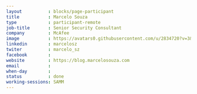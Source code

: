 ```yaml
---
layout          : blocks/page-participant
title           : Marcelo Souza
type            : participant-remote
job-title       : Senior Security Consultant
company         : McAfee
image           : https://avatars0.githubusercontent.com/u/2834720?v=3&s=460
linkedin        : marcelosz
twiter          : marcelo_sz
facebook        :
website         : https://blog.marcelosouza.com
email           :
when-day        :
status          : done
working-sessions: SAMM
---
```

